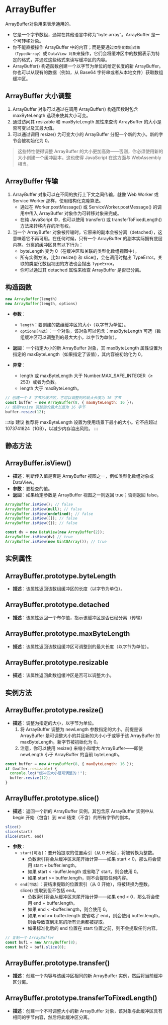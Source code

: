 # ArrayBuffer

ArrayBuffer对象用来表示通用的<lines text=“原始二进制数据缓冲区” />。

- 它是一个字节数组，通常在其他语言中称为“byte array”。ArrayBuffer 是一个可转移对象。
- 你不能直接操作 ArrayBuffer 中的内容；而是要通过`类型化数组对象（TypedArray）`或 `DataView 对象`来操作，它们会将缓冲区中的数据表示为特定的格式，并通过这些格式来读写缓冲区的内容。
- ArrayBuffer() 构造函数创建一个以字节为单位的给定长度的新 ArrayBuffer。你也可以从现有的数据（例如，从 Base64 字符串或者从本地文件）获取数组缓冲区。

## ArrayBuffer 大小调整
1. ArrayBuffer 对象可以通过在调用 ArrayBuffer() 构造函数时包含 maxByteLength 选项来使其大小可变。
2. 通过访问其 resizable 和 maxByteLength 属性来查询 ArrayBuffer 的大小是否可变以及其最大值。
3. 可以通过调用 resize() 为可变大小的 ArrayBuffer 分配一个新的大小。新的字节会被初始化为 0。

> 这些特性使得调整 ArrayBuffer 的大小更加高效——否则，你必须使用新的大小创建一个缓冲副本。这也使得 JavaScript 在这方面与 WebAssembly 相当。

## ArrayBuffer 传输

1. ArrayBuffer 对象可以在不同的执行上下文之间传输，就像 Web Worker 或 Service Worker 那样，使用结构化克隆算法。
   - 通过在 Worker.postMessage() 或 ServiceWorker.postMessage() 的调用中传入 ArrayBuffer 对象作为可转移对象来完成。
   - 在纯 JavaScript 中，也可以使用 transfer() 或 transferToFixedLength() 方法来转移内存的所有权。
2. 当一个 ArrayBuffer 对象被传输时，它原来的副本会被分离（detached），这意味着它不再可用。在任何时候，只有一个 ArrayBuffer 的副本实际拥有底层内存。分离的缓冲区具有以下行为：
   - byteLength 变为 0（在缓冲区和关联的类型化数组视图中）。
   - 所有实例方法，比如 resize() 和 slice()，会在调用时抛出 TypeError。关联的类型化数组视图的方法也会抛出 TypeError。
   - 你可以通过其 detached 属性来检查 ArrayBuffer 是否已分离。

## 构造函数

```javascript
new ArrayBuffer(length)
new ArrayBuffer(length, options)
```
- **参数**：
    - `length`：要创建的数组缓冲区的大小（以字节为单位）。<br />
    - `options[可选]`：一个对象，该对象可以包含：maxByteLength 可选（数组缓冲区可以调整到的最大大小，以字节为单位）。

- **返回**：一个指定大小的新 ArrayBuffer 对象，其 maxByteLength 属性设置为指定的 maxByteLength（如果指定了该值），其内容被初始化为 0。
- **异常**：
    - length 或 maxByteLength 大于 Number.MAX_SAFE_INTEGER（≥ 253）或者为负数。
    - length 大于 maxByteLength。
```javascript
// 创建一个 8 字节的缓冲区，它可以调整到的最大长度为 16 字节
const buffer = new ArrayBuffer(8, { maxByteLength: 16 });
// 使用resize 调整到的最大长度为 16 字节
buffer.resize(12);
```
:::tip 建议
推荐将 maxByteLength 设置为使用场景下最小的大小。它不应超过 1073741824（1GB），以减少内存溢出风险。
:::

## 静态方法

## ArrayBuffer.isView()
- **描述**：判断传入值是否是 ArrayBuffer 视图之一，例如类型化数组对象或 DataView。
- **参数**：要检查的值。
- **返回**：如果给定参数是 ArrayBuffer 视图之一则返回 true；否则返回 false。
```javascript
ArrayBuffer.isView(); // false
ArrayBuffer.isView(null); // false
ArrayBuffer.isView(undefined); // false
ArrayBuffer.isView([]); // false
ArrayBuffer.isView({}); // false

const dv = new DataView(new ArrayBuffer(2));
ArrayBuffer.isView(dv) // true
ArrayBuffer.isView(new Uint8Array()); // true
```

## 实例属性

## ArrayBuffer.prototype.byteLength
- **描述**：该属性返回该数组缓冲区的长度（以字节为单位）。

## ArrayBuffer.prototype.detached
- **描述**：该属性返回一个布尔值，指示该缓冲区是否已经分离（传输）

## ArrayBuffer.prototype.maxByteLength
- **描述**：该属性返回该数组缓冲区可调整到的最大长度（以字节为单位）。

## ArrayBuffer.prototype.resizable
- **描述**：该属性返回此数组缓冲区是否可以调整大小。

## 实例方法

## ArrayBuffer.prototype.resize()

- **描述**：调整为指定的大小，以字节为单位。
    1. 将 ArrayBuffer 调整为 newLength 参数指定的大小，前提是该 ArrayBuffer 是可调整大小的并且新的大小小于或等于该 ArrayBuffer 的 maxByteLength。新字节被初始化为 0。
    2. 注意，你可以使用 resize() 来缩小和增大 ArrayBuffer——即使 newLength 小于 ArrayBuffer 的当前 byteLength。
```javascript
const buffer = new ArrayBuffer(8, { maxByteLength: 16 });
if (buffer.resizable) {
  console.log("缓冲区大小是可调整的！");
  buffer.resize(12);
}
```

## ArrayBuffer.prototype.slice()
- **描述**：返回一个新的 ArrayBuffer 实例，其包含原 ArrayBuffer 实例中从 begin 开始（包含）到 end 结束（不含）的所有字节的副本。
```javascript
slice()
slice(start)
slice(start, end)
```
- **参数**：
  - `start[可选]`：要开始提取的位置索引（从 0 开始），将被转换为整数。
    - 负数索引将会从缓冲区末尾开始计算——如果 start < 0，那么将会使用 start + buffer.length。
    - 如果 start < -buffer.length 或省略了 start，则会使用 0。
    - 如果 start >= buffer.length，则不会提取任何内容。
  - `end[可选]`：要结束提取的位置索引（从 0 开始），将被转换为整数。slice() 提取到但不包括 end。
    - 负数索引将会从缓冲区末尾开始计算——如果 end < 0，那么将会使用 end + buffer.length。
    - 如果 end < -buffer.length，则会使用 0。
    - 如果 end >= buffer.length 或省略了 end，则会使用 buffer.length，则会导致直到末尾的所有元素都被提取。
    - 如果标准化后的 end 位置在 start 位置之前，则不会提取任何内容。

```javascript
// 复制一个 ArrayBuffer
const buf1 = new ArrayBuffer(8);
const buf2 = buf1.slice(0);
```

## ArrayBuffer.prototype.transfer()<Badge text="实验"/>
- **描述**：创建一个内容与该缓冲区相同的新 ArrayBuffer 实例，然后将当前缓冲区分离。

## ArrayBuffer.prototype.transferToFixedLength()<Badge text="实验"/>
- **描述**：创建一个不可调整大小的新 ArrayBuffer 对象，该对象与此缓冲区具有相同的字节内容，然后将此缓冲区分离。